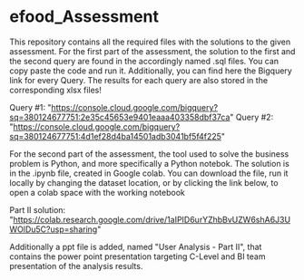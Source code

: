 # efood_Assessment

This repository contains all the required files with the solutions to the given assessment. For the first part of the assessment, the solution to the first 
and the second query are found in the accordingly named .sql files. You can copy paste the code and run it. Additionally, you can find here the Bigquery link
for every Query. The results for each query are also stored in the corresponding xlsx files!

Query #1: "https://console.cloud.google.com/bigquery?sq=380124677751:2e35c45653e9401eaaa403358dbf37ca"
Query #2: "https://console.cloud.google.com/bigquery?sq=380124677751:4d1ef28d4ba14501adb3041bf5f4f225"

For the second part of the assessment, the tool used to solve the business problem is Python, and more specifically a Python notebok. The solution is in the .ipynb file, created in Google colab. You can download the file, run it locally  by changing the dataset location, or by clicking the link below, to open a colab space with the working notebook

Part II solution: "https://colab.research.google.com/drive/1aIPID6urYZhbBvUZW6shA6J3UWOlDu5C?usp=sharing"

Additionally a ppt file is added, named "User Analysis - Part II", that contains the power point presentation targeting C-Level and BI team presentation of the analysis results.



